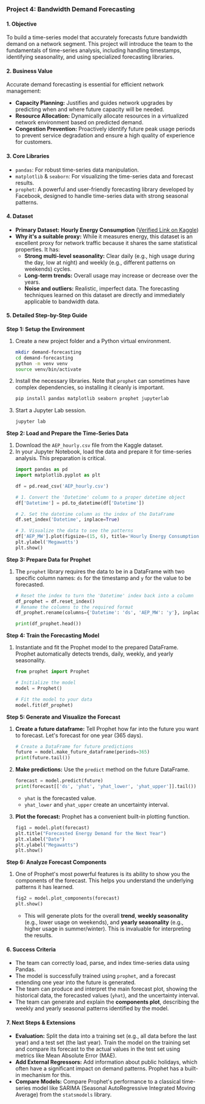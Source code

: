 
### **Project 4: Bandwidth Demand Forecasting**

#### **1. Objective**
To build a time-series model that accurately forecasts future bandwidth demand on a network segment. This project will introduce the team to the fundamentals of time-series analysis, including handling timestamps, identifying seasonality, and using specialized forecasting libraries.

#### **2. Business Value**
Accurate demand forecasting is essential for efficient network management:
*   **Capacity Planning:** Justifies and guides network upgrades by predicting when and where future capacity will be needed.
*   **Resource Allocation:** Dynamically allocate resources in a virtualized network environment based on predicted demand.
*   **Congestion Prevention:** Proactively identify future peak usage periods to prevent service degradation and ensure a high quality of experience for customers.

#### **3. Core Libraries**
*   `pandas`: For robust time-series data manipulation.
*   `matplotlib` & `seaborn`: For visualizing the time-series data and forecast results.
*   `prophet`: A powerful and user-friendly forecasting library developed by Facebook, designed to handle time-series data with strong seasonal patterns.

#### **4. Dataset**
*   **Primary Dataset:** **Hourly Energy Consumption** ([Verified Link on Kaggle](https://www.kaggle.com/datasets/robikscube/hourly-energy-consumption))
*   **Why it's a suitable proxy:** While it measures energy, this dataset is an excellent proxy for network traffic because it shares the same statistical properties. It has:
    *   **Strong multi-level seasonality:** Clear daily (e.g., high usage during the day, low at night) and weekly (e.g., different patterns on weekends) cycles.
    *   **Long-term trends:** Overall usage may increase or decrease over the years.
    *   **Noise and outliers:** Realistic, imperfect data.
    The forecasting techniques learned on this dataset are directly and immediately applicable to bandwidth data.

#### **5. Detailed Step-by-Step Guide**

**Step 1: Setup the Environment**
1.  Create a new project folder and a Python virtual environment.
    ```bash
    mkdir demand-forecasting
    cd demand-forecasting
    python -m venv venv
    source venv/bin/activate
    ```
2.  Install the necessary libraries. Note that `prophet` can sometimes have complex dependencies, so installing it cleanly is important.
    ```bash
    pip install pandas matplotlib seaborn prophet jupyterlab
    ```
3.  Start a Jupyter Lab session.
    ```bash
    jupyter lab
    ```

**Step 2: Load and Prepare the Time-Series Data**
1.  Download the `AEP_hourly.csv` file from the Kaggle dataset.
2.  In your Jupyter Notebook, load the data and prepare it for time-series analysis. This preparation is critical.
    ```python
    import pandas as pd
    import matplotlib.pyplot as plt

    df = pd.read_csv('AEP_hourly.csv')

    # 1. Convert the 'Datetime' column to a proper datetime object
    df['Datetime'] = pd.to_datetime(df['Datetime'])

    # 2. Set the datetime column as the index of the DataFrame
    df.set_index('Datetime', inplace=True)

    # 3. Visualize the data to see the patterns
    df['AEP_MW'].plot(figsize=(15, 6), title='Hourly Energy Consumption (MW)')
    plt.ylabel('Megawatts')
    plt.show()
    ```

**Step 3: Prepare Data for Prophet**
1.  The `prophet` library requires the data to be in a DataFrame with two specific column names: `ds` for the timestamp and `y` for the value to be forecasted.
    ```python
    # Reset the index to turn the 'Datetime' index back into a column
    df_prophet = df.reset_index()
    # Rename the columns to the required format
    df_prophet.rename(columns={'Datetime': 'ds', 'AEP_MW': 'y'}, inplace=True)
    
    print(df_prophet.head())
    ```

**Step 4: Train the Forecasting Model**
1.  Instantiate and fit the Prophet model to the prepared DataFrame. Prophet automatically detects trends, daily, weekly, and yearly seasonality.
    ```python
    from prophet import Prophet

    # Initialize the model
    model = Prophet()

    # Fit the model to your data
    model.fit(df_prophet)
    ```

**Step 5: Generate and Visualize the Forecast**
1.  **Create a future dataframe:** Tell Prophet how far into the future you want to forecast. Let's forecast for one year (365 days).
    ```python
    # Create a DataFrame for future predictions
    future = model.make_future_dataframe(periods=365)
    print(future.tail())
    ```
2.  **Make predictions:** Use the `predict` method on the future DataFrame.
    ```python
    forecast = model.predict(future)
    print(forecast[['ds', 'yhat', 'yhat_lower', 'yhat_upper']].tail())
    ```
    *   `yhat` is the forecasted value.
    *   `yhat_lower` and `yhat_upper` create an uncertainty interval.

3.  **Plot the forecast:** Prophet has a convenient built-in plotting function.
    ```python
    fig1 = model.plot(forecast)
    plt.title("Forecasted Energy Demand for the Next Year")
    plt.xlabel("Date")
    plt.ylabel("Megawatts")
    plt.show()
    ```

**Step 6: Analyze Forecast Components**
1.  One of Prophet's most powerful features is its ability to show you the components of the forecast. This helps you understand the underlying patterns it has learned.
    ```python
    fig2 = model.plot_components(forecast)
    plt.show()
    ```
    *   This will generate plots for the overall **trend**, **weekly seasonality** (e.g., lower usage on weekends), and **yearly seasonality** (e.g., higher usage in summer/winter). This is invaluable for interpreting the results.

#### **6. Success Criteria**
*   The team can correctly load, parse, and index time-series data using Pandas.
*   The model is successfully trained using `prophet`, and a forecast extending one year into the future is generated.
*   The team can produce and interpret the main forecast plot, showing the historical data, the forecasted values (`yhat`), and the uncertainty interval.
*   The team can generate and explain the **components plot**, describing the weekly and yearly seasonal patterns identified by the model.

#### **7. Next Steps & Extensions**
*   **Evaluation:** Split the data into a training set (e.g., all data before the last year) and a test set (the last year). Train the model on the training set and compare its forecast to the actual values in the test set using metrics like Mean Absolute Error (MAE).
*   **Add External Regressors:** Add information about public holidays, which often have a significant impact on demand patterns. Prophet has a built-in mechanism for this.
*   **Compare Models:** Compare Prophet's performance to a classical time-series model like SARIMA (Seasonal AutoRegressive Integrated Moving Average) from the `statsmodels` library.
